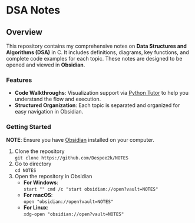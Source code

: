# DSA Notes

## Overview

This repository contains my comprehensive notes on **Data Structures and Algorithms (DSA)** in C. It includes definitions, diagrams, key functions, and complete code examples for each topic. These notes are designed to be opened and viewed in **Obsidian**.

### Features

* **Code Walkthroughs**: Visualization support via [Python Tutor](https://pythontutor.com/c.html#mode=edit) to help you understand the flow and execution.
* **Structured Organization**: Each topic is separated and organized for easy navigation in Obsidian.

### Getting Started

**NOTE**: Ensure you have [Obsidian](https://obsidian.md) installed on your computer.

1. Clone the repository  
    `git clone https://github.com/Despee2k/NOTES`
2. Go to directory  
    `cd NOTES`
3. Open the repository in Obsidian  
    * **For Windows**:  
    `start "" cmd /c "start obsidian://open?vault=NOTES"`  
    * **For macOS**:  
    `open "obsidian://open?vault=NOTES"`  
    * **For Linux**:  
    `xdg-open "obsidian://open?vault=NOTES"`